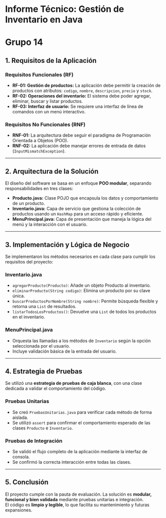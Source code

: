 # Informe Técnico: Gestión de Inventario en Java

# Grupo 14 

## 1. Requisitos de la Aplicación

### Requisitos Funcionales (RF)
- **RF-01: Gestión de productos:** La aplicación debe permitir la creación de productos con atributos: `codigo`, `nombre`, `descripcion`, `precio` y `stock`.  
- **RF-02: Operaciones del inventario:** El sistema debe poder agregar, eliminar, buscar y listar productos.  
- **RF-03: Interfaz de usuario:** Se requiere una interfaz de línea de comandos con un menú interactivo.

### Requisitos No Funcionales (RNF)
- **RNF-01:** La arquitectura debe seguir el paradigma de Programación Orientada a Objetos (POO).  
- **RNF-02:** La aplicación debe manejar errores de entrada de datos (`InputMismatchException`).  

---

## 2. Arquitectura de la Solución

El diseño del software se basa en un enfoque **POO modular**, separando responsabilidades en tres clases:

- **Producto.java:** Clase POJO que encapsula los datos y comportamiento de un producto.  
- **Inventario.java:** Capa de servicio que gestiona la colección de productos usando un `HashMap` para un acceso rápido y eficiente.  
- **MenuPrincipal.java:** Capa de presentación que maneja la lógica del menú y la interacción con el usuario.  

---

## 3. Implementación y Lógica de Negocio

Se implementaron los métodos necesarios en cada clase para cumplir los requisitos del proyecto:

### Inventario.java
- `agregarProducto(Producto)`: Añade un objeto Producto al inventario.  
- `eliminarProducto(String codigo)`: Elimina un producto por su clave única.  
- `buscarProductosPorNombre(String nombre)`: Permite búsqueda flexible y retorna una `List` de resultados.  
- `listarTodosLosProductos()`: Devuelve una `List` de todos los productos en el inventario.  

### MenuPrincipal.java
- Orquesta las llamadas a los métodos de `Inventario` según la opción seleccionada por el usuario.  
- Incluye validación básica de la entrada del usuario.  

---

## 4. Estrategia de Pruebas

Se utilizó una **estrategia de pruebas de caja blanca**, con una clase dedicada a validar el comportamiento del código.

### Pruebas Unitarias
- Se creó `PruebasUnitarias.java` para verificar cada método de forma aislada.  
- Se utilizó `assert` para confirmar el comportamiento esperado de las clases `Producto` e `Inventario`.   

### Pruebas de Integración
- Se validó el flujo completo de la aplicación mediante la interfaz de consola.  
- Se confirmó la correcta interacción entre todas las clases.  

---

## 5. Conclusión

El proyecto cumple con la pauta de evaluación. La solución es **modular, funcional y bien validada** mediante pruebas unitarias e integración.  
El código es **limpio y legible**, lo que facilita su mantenimiento y futuras expansiones.